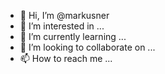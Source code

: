 - 👋 Hi, I’m @markusner
- 👀 I’m interested in ...
- 🌱 I’m currently learning ...
- 💞️ I’m looking to collaborate on ...
- 📫 How to reach me ...

<!---
markusner/markusner is a ✨ special ✨ repository because its `README.md` (this file) appears on your GitHub profile.
You can click the Preview link to take a look at your changes.
--->
